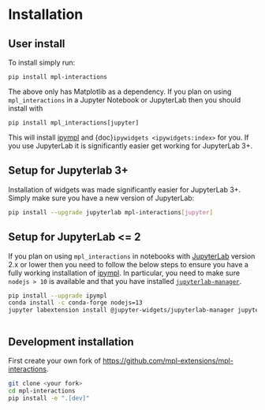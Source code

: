 # Installation

## User install

To install simply run:

```
pip install mpl-interactions
```

The above only has Matplotlib as a dependency. If you plan on using `mpl_interactions` in a Jupyter Notebook or JupyterLab then you should install with

```
pip install mpl_interactions[jupyter]
```

This will install [ipympl](https://github.com/matplotlib/ipympl) and {doc}`ipywidgets <ipywidgets:index>` for you. If you use JupyterLab it is significantly easier get working for JupyterLab 3+.

## Setup for Jupyterlab 3+

Installation of widgets was made significantly easier for JupyterLab 3+. Simply make sure you have a new version of JupyterLab:

```bash
pip install --upgrade jupyterlab mpl-interactions[jupyter]
```

## Setup for JupyterLab \<= 2

If you plan on using `mpl_interactions` in notebooks with [JupyterLab](https://jupyterlab.readthedocs.io/en/stable/#) version 2.x or lower then you need to follow the below steps to ensure you have a fully working installation of [ipympl](https://github.com/matplotlib/ipympl). In particular, you need to make sure `nodejs > 10` is available and that you have installed [`jupyterlab-manager`](https://www.npmjs.com/package/@jupyter-widgets/jupyterlab-manager).

```bash
pip install --upgrade ipympl
conda install -c conda-forge nodejs=13
jupyter labextension install @jupyter-widgets/jupyterlab-manager jupyter-matplotlib
```

```{index} pair: Syntax; Code Example

```

## Development installation

First create your own fork of <https://github.com/mpl-extensions/mpl-interactions>.

```bash
git clone <your fork>
cd mpl-interactions
pip install -e ".[dev]"
```
